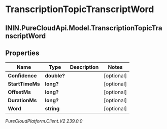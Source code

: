 # TranscriptionTopicTranscriptWord

## ININ.PureCloudApi.Model.TranscriptionTopicTranscriptWord

## Properties

|Name | Type | Description | Notes|
|------------ | ------------- | ------------- | -------------|
| **Confidence** | **double?** |  | [optional] |
| **StartTimeMs** | **long?** |  | [optional] |
| **OffsetMs** | **long?** |  | [optional] |
| **DurationMs** | **long?** |  | [optional] |
| **Word** | **string** |  | [optional] |



_PureCloudPlatform.Client.V2 239.0.0_

